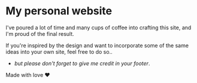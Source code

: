# My personal website

I've poured a lot of time and many cups of coffee into crafting this site, and I'm proud of the final result. 

If you're inspired by the design and want to incorporate some of the same ideas into your own site, feel free to do so..

- *but please don't forget to give me credit in your footer*. 

Made with love ♥
